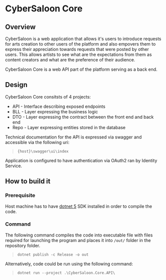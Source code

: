 # CyberSaloon Core

## Overview

CyberSaloon is a web application that allows it's users to introduce requests for arts creation to other users of the platform and also empovers them to express their appreciation towards requests that were posted by other users.
This allows artists to see what are the expectations from them as content creators and what are the preference of their audience.

CyberSaloon Core is a web API part of the platform serving as a back end.

## Design

CyberSaloon Core consitsts of 4 projects:
* API - Interface describing exposed endpoints
* BLL - Layer expressing the business logic
* DTO - Layer expressing the contract between the front end and back end
* Repo - Layer expressing entities stored in the database

Technical documentation for the API is expressed via swagger and accessible via the following uri:

> `{host}\swagger\ui\index`

Application is configured to have authentication via OAuth2 ran by Identity Service.

## How to build it

### Prerequisite

Host machine has to have [dotnet 5](https://dot.net/) SDK installed in order to compile the code.

### Command

The following command compiles the code into executable file with files required for launching the program and places it into `/out/` folder in the repository folder.

> `dotnet publish -c Release -o out`

Alternatively, code could be run using the following command:

> `dotnet run --project .\CyberSaloon.Core.API\`